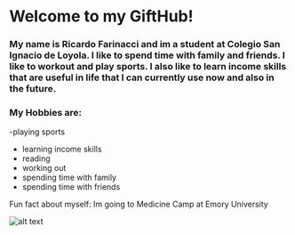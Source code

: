# Welcome to my GiftHub!

### My name is Ricardo Farinacci and im a student at Colegio San Ignacio de Loyola. I like to spend time with family and friends. I like to workout and play sports. I also like to learn income skills that are useful in life that I can currently use now and also in the future.
### My Hobbies are:

 -playing sports
- learning income skills
- reading
- working out
- spending time with family
- spending time with friends

Fun fact about myself: Im going to Medicine Camp at Emory University

![alt text](https://encrypted-tbn0.gstatic.com/images?q=tbn:ANd9GcSbkUQLb64FtgNfYpD9oKzvrHGbzWPIw7Jn5A&usqp=CAU)
